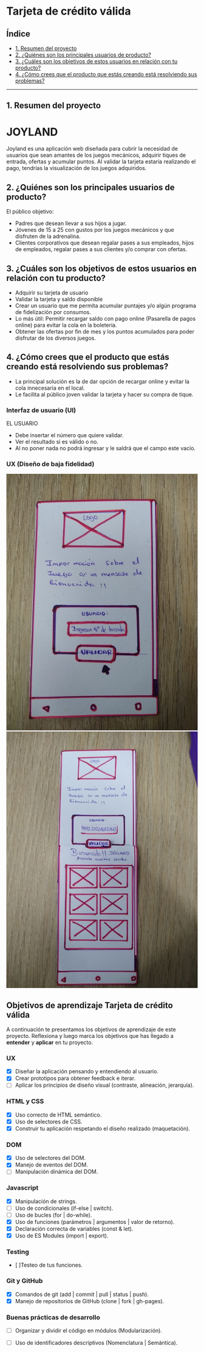 # Tarjeta de crédito válida

## Índice

* [1. Resumen del proyecto](#1-resumen-del-proyecto)
* [2. ¿Quiénes son los principales usuarios de producto?](#2-¿Quiénes-son-los-principales-usuarios-de-producto?)
* [3. ¿Cuáles son los objetivos de estos usuarios en relación con tu producto?](#3-¿Cuáles-son-los-objetivos-de-estos-usuarios-en-relación-con-tu-producto?)
* [4. ¿Cómo crees que el producto que estás creando está resolviendo sus problemas?](#4-¿Cómo-crees-que-el-producto-que-estás-creando-está-resolviendo-sus-problemas?)


***

## 1. Resumen del proyecto

# JOYLAND 
Joyland es una aplicación web diseñada para cubrir la necesidad de usuarios que sean amantes de los juegos mecánicos, adquirir tiques de entrada, ofertas y acumular puntos.
Al validar la tarjeta estaría realizando el pago, tendrías la visualización de los juegos adquiridos.

## 2. ¿Quiénes son los principales usuarios de producto?
El público objetivo:
- Padres que desean llevar a sus hijos a jugar.
- Jóvenes de 15 a 25 con gustos por los juegos mecánicos y que disfruten de la adrenalina.
- Clientes corporativos que desean regalar pases a sus empleados, hijos de empleados, regalar pases a sus clientes y/o comprar con ofertas. 

## 3. ¿Cuáles son los objetivos de estos usuarios en relación con tu producto?
* Adquirir su tarjeta de usuario
* Validar la tarjeta y saldo disponible 
* Crear un usuario que me permita acumular puntajes y/o algún programa de fidelización por consumos. 
* Lo más útil: Permitir recargar saldo con pago online (Pasarella de pagos online) para evitar la cola en la boletería.
* Obtener las ofertas por fin de mes y los puntos acumulados para poder disfrutar de los diversos juegos.

## 4. ¿Cómo crees que el producto que estás creando está resolviendo sus problemas?
* La principal solución es la de dar opción de recargar online y evitar la cola innecesaria en el local.
* Le facilita al público joven validar la tarjeta y hacer su compra de tique.

### Interfaz de usuario (UI)

EL USUARIO
* Debe insertar el número que quiere validar.
* Ver el resultado si es válido o no.
* Al no poner nada no podrá ingresar y le saldrá que el campo este vacío.

### UX (Diseño de baja fidelidad)

![prototipo2](img/prototipo2.jpeg)
![prototipo1](img/prototipo1.jpeg)


## Objetivos de aprendizaje Tarjeta de crédito válida

A continuación te presentamos los objetivos de aprendizaje de este proyecto. Reflexiona y luego marca los objetivos que has llegado a **entender** y **aplicar** en tu proyecto.

### UX

- [x] Diseñar la aplicación pensando y entendiendo al usuario.
- [x] Crear prototipos para obtener feedback e iterar.
- [ ] Aplicar los principios de diseño visual (contraste, alineación, jerarquía).

### HTML y CSS

- [x] Uso correcto de HTML semántico.
- [x] Uso de selectores de CSS.
- [x] Construir tu aplicación respetando el diseño realizado (maquetación).

### DOM

- [x] Uso de selectores del DOM.
- [x] Manejo de eventos del DOM.
- [ ] Manipulación dinámica del DOM.

### Javascript

- [x] Manipulación de strings.
- [ ] Uso de condicionales (if-else | switch).
- [ ] Uso de bucles (for | do-while).
- [x] Uso de funciones (parámetros | argumentos | valor de retorno).
- [x] Declaración correcta de variables (const & let).
- [x] Uso de ES Modules (import | export).

### Testing
- [ ]Testeo de tus funciones.

### Git y GitHub
- [x] Comandos de git (add | commit | pull | status | push).
- [x] Manejo de repositorios de GitHub (clone | fork | gh-pages).

### Buenas prácticas de desarrollo
- [ ] Organizar y dividir el código en módulos (Modularización).
- [ ] Uso de identificadores descriptivos (Nomenclatura | Semántica).





